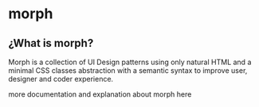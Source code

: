 # morph

## ¿What is morph?

Morph is a collection of UI Design patterns using only natural HTML and a minimal CSS classes abstraction with a semantic syntax to improve user, designer and coder experience.

more documentation and explanation about morph here

